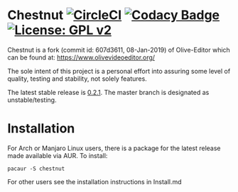 # Chestnut [![CircleCI](https://circleci.com/gh/jonno85uk/chestnut.svg?style=svg)](https://circleci.com/gh/jonno85uk/chestnut) [![Codacy Badge](https://api.codacy.com/project/badge/Grade/3de29df7f7a843d689d69a60bf2ab1ff)](https://www.codacy.com/manual/jonno85uk/chestnut?utm_source=github.com&amp;utm_medium=referral&amp;utm_content=jonno85uk/chestnut&amp;utm_campaign=Badge_Grade)[![License: GPL v2](https://img.shields.io/badge/License-GPL%20v2-blue.svg)](https://www.gnu.org/licenses/old-licenses/gpl-2.0.en.html)

Chestnut is a fork (commit id: 607d3611, 08-Jan-2019) of Olive-Editor which can be found at: https://www.olivevideoeditor.org/

The sole intent of this project is a personal effort into assuring some level of quality, testing and stability, not solely features.

The latest stable release is [0.2.1](https://github.com/jonno85uk/chestnut/releases/tag/v0.2.1). The master branch is designated as unstable/testing.

# Installation
For Arch or Manjaro Linux users, there is a package for the latest release made available via AUR. 
To install:
<pre><code>pacaur -S chestnut</code></pre>

For other users see the installation instructions in Install.md
